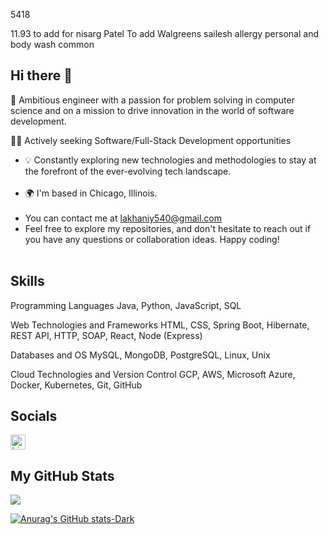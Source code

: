 5418

11.93 to add for nisarg Patel 
To add Walgreens sailesh allergy personal and body wash common 





## Hi there 👋

🚀 Ambitious engineer with a passion for problem solving in computer science and on a mission to drive innovation in the world of software development.

👨‍💻 Actively seeking Software/Full-Stack Development opportunities 
<ul>
     <li> 💡 Constantly exploring new technologies and methodologies to stay at the forefront of the ever-evolving tech landscape.</li><br>
     <li>🌍  I'm based in Chicago, Illinois.</li><br>
<li>You can contact me at <a href="mailto:lakhaniy540@gmail.com" class="underline">lakhaniy540@gmail.com</a></li>
     <li>Feel free to explore my repositories, and don't hesitate to reach out if you have any questions or collaboration ideas. Happy coding!</li><br>
</ul>     


## Skills
Programming Languages
Java, Python, JavaScript, SQL

Web Technologies and Frameworks
HTML, CSS, Spring Boot, Hibernate, REST API, HTTP, SOAP, React, Node (Express)

Databases and OS
MySQL, MongoDB, PostgreSQL, Linux, Unix

Cloud Technologies and Version Control
GCP, AWS, Microsoft Azure, Docker, Kubernetes, Git, GitHub

## Socials
<a style="display: flex; align-items: center; text-decoration: none; color: #0077B5; font-family: Arial, sans-serif; font-size: 16px;" href="https://www.linkedin.com/in/yogesh-lakhani-756b87ab/" target="_blank">
        <img src="https://cdn-icons-png.flaticon.com/512/174/174857.png" alt="LinkedIn Icon" style="width: 24px; height: 24px; margin-right: 8px;">
    </a>

## My GitHub Stats
<picture>
  <source
    srcset="https://github-readme-stats.vercel.app/api?username=yoginoit39&show_icons=true&theme=dark"
    media="(prefers-color-scheme: dark)"
  />
  <source
    srcset="https://github-readme-stats.vercel.app/api?username=yoginoit39&show_icons=true"
    media="(prefers-color-scheme: light), (prefers-color-scheme: no-preference)"
  />
  <img src="https://github-readme-stats.vercel.app/api?username=yoginoit39&show_icons=true" />
</picture>

[![Anurag's GitHub stats-Dark](https://github-readme-stats.vercel.app/api?username=anuraghazra&show_icons=true&theme=dark#gh-dark-mode-only)](https://github.com/anuraghazra/github-readme-stats#gh-dark-mode-only)








